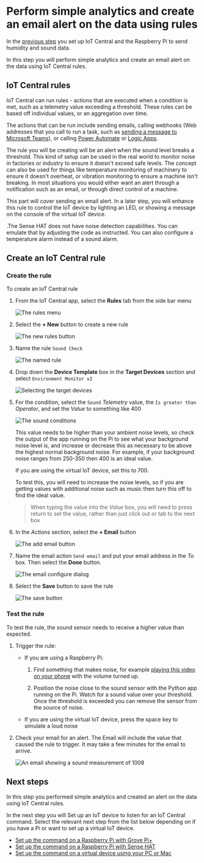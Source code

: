 # Perform simple analytics and create an email alert on the data using rules

In the [previous step](./set-up-humidity-sound.md) you set up IoT Central and the Raspberry Pi to send humidity and sound data.

In this step you will perform simple analytics and create an email alert on the data using IoT Central rules.

## IoT Central rules

IoT Central can run rules - actions that are executed when a condition is met, such as a telemetry value exceeding a threshold. These rules can be based off individual values, or an aggregation over time.

The actions that can be run include sending emails, calling webhooks (Web addresses that you call to run a task, such as [sending a message to Microsoft Teams](https://docs.microsoft.com/microsoftteams/platform/webhooks-and-connectors/what-are-webhooks-and-connectors?WT.mc_id=academic-7372-jabenn)), or calling [Power Automate](https://flow.microsoft.com/?WT.mc_id=academic-7372-jabenn) or [Logic Apps](https://azure.microsoft.com/services/logic-apps/?WT.mc_id=academic-7372-jabenn).

The rule you will be creating will be an alert when the sound level breaks a threshold. This kind of setup can be used in the real world to monitor noise in factories or industry to ensure it doesn't exceed safe levels. The concept can also be used for things like temperature monitoring of machinery to ensure it doesn't overheat, or vibration monitoring to ensure a machine isn't breaking. In most situations you would either want an alert through a notification such as an email, or through direct control of a machine.

This part will cover sending an email alert. In a later step, you will enhance this rule to control the IoT device by lighting an LED, or showing a message on the console of the virtual IoT device.

.The Sense HAT does not have noise detection capabilities. You can emulate that by adjusting the code as instructed.
You can also configure a temperature alarm instead of a sound alarm.

## Create an IoT Central rule

### Create the rule

To create an IoT Central rule

1. From the IoT Central app, select the **Rules** tab from the side bar menu

    ![The rules menu](../../../images/iot-central-menu-rules.png)

1. Select the **+ New** button to create a new rule

    ![The new rules button](../images/iot-central-rules-new-rule-button.png)

1. Name the rule `Sound Check`

    ![The named rule](../images/iot-central-rules-name-rule.png)

1. Drop down the **Device Template** box in the **Target Devices** section and select `Environment Monitor v2`

    ![Selecting the target devices](../images/iot-central-rules-select-rule-target-devices-v2.png)

1. For the condition, select the `Sound` *Telemetry* value, the `Is greater than` *Operator*, and set the *Value* to something like 400

    ![The sound conditions](../images/iot-central-rules-set-rule-conditions-sound.png)

    This value needs to be higher than your ambient noise levels, so check the output of the app running on the Pi to see what your background noise level is, and increase or decrease this as necessary to be above the highest normal background noise. For example, if your background noise ranges from 250-350 then 400 is an ideal value.

    If you are using the virtual IoT device, set this to 700.

    To test this, you will need to increase the noise levels, so if you are getting values with additional noise such as music then turn this off to find the ideal value.

    > When typing the value into the *Value* box, you will need to press return to set the value, rather than just click out or tab to the next box

1. In the *Actions* section, select the **+ Email** button

    ![The add email button](../images/iot-central-rules-rule-actions-add-email-button.png)

1. Name the email action `Send email` and put your email address in the *To* box. Then select the **Done** button.

    ![The email configure dialog](../images/iot-central-rules-rule-actions-email-dialog.png)

1. Select the **Save** button to save the rule

    ![The save button](../images/iot-central-rules-save-rule-button.png)

### Test the rule

To test the rule, the sound sensor needs to receive a higher value than expected.

1. Trigger the rule:

    * If you are using a Raspberry Pi:

        1. Find something that makes noise, for example [playing this video on your phone](https://youtu.be/dQw4w9WgXcQ) with the volume turned up.

        1. Position the noise close to the sound sensor with the Python app running on the Pi. Watch for a sound value over your threshold. Once the threshold is exceeded you can remove the sensor from the source of noise.

    * If you are using the virtual IoT device, press the space key to simulate a loud noise

1. Check your email for an alert. The Email will include the value that caused the rule to trigger. It may take a few minutes for the email to arrive.

    ![An email showing a sound measurement of 1008](../images/email-sound-check-rule-breach.jpg)

## Next steps

In this step you performed simple analytics and created an alert on the data using IoT Central rules.

In the next step you will Set up an IoT device to listen for an IoT Central command. Select the relevant next step from the list below depending on if you have a Pi or want to set up a virtual IoT device.

* [Set up the command on a Raspberry Pi with Grove Pi+](./rules-pi-led.md)
* [Set up the command on a Raspberry Pi with Sense HAT](./rules-pi-led-sensehat.md)
* [Set up the command on a virtual device using your PC or Mac](./rules-virtual-led.md)
